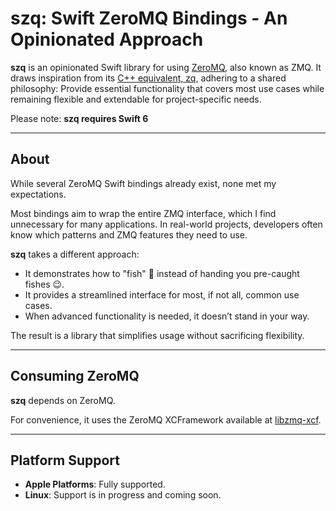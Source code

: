 # szq: Swift ZeroMQ Bindings - An Opinionated Approach

**szq** is an opinionated Swift library for using [ZeroMQ](https://zeromq.org), also known as ZMQ.
It draws inspiration from its [C++ equivalent, zq](https://github.com/a4z/zq), adhering to a shared philosophy:
Provide essential functionality that covers most use cases while remaining flexible and extendable for project-specific needs.

Please note: **szq requires Swift 6**

---

## About

While several ZeroMQ Swift bindings already exist, none met my expectations.

Most bindings aim to wrap the entire ZMQ interface, which I find unnecessary for many applications.
In real-world projects, developers often know which patterns and ZMQ features they need to use.

**szq** takes a different approach:

- It demonstrates how to "fish" 🐠 instead of handing you pre-caught fishes 😉.
- It provides a streamlined interface for most, if not all, common use cases.
- When advanced functionality is needed, it doesn’t stand in your way.

The result is a library that simplifies usage without sacrificing flexibility.

---

## Consuming ZeroMQ

**szq** depends on ZeroMQ.

For convenience, it uses the ZeroMQ XCFramework available at [libzmq-xcf](https://github.com/a4z/libzmq-xcf).

---

## Platform Support

- **Apple Platforms**: Fully supported.
- **Linux**: Support is in progress and coming soon.
